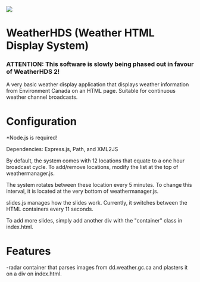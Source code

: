 <img src="https://github.com/SSPWXR0/weatherhds1/blob/main/public/img/hdslogo.png">
<h1>WeatherHDS (Weather HTML Display System)</h1>
<h3>ATTENTION: This software is slowly being phased out in favour of WeatherHDS 2!</h3>
  <p>A very basic weather display application that displays weather information from Environment Canada on an HTML page. Suitable for continuous weather channel broadcasts.</p>
<h1>Configuration</h1>
<p>*Node.js is required!</p>
<p>Dependencies: Express.js, Path, and XML2JS</p>
<p>By default, the system comes with 12 locations that equate to a one hour broadcast cycle. To add/remove locations, modify the list at the top of weathermanager.js.</p>
<p>The system rotates between these location every 5 minutes. To change this interval, it is located at the very bottom of weathermanager.js.</p>
<p>slides.js manages how the slides work. Currently, it switches between the HTML containers every 11 seconds.</p>
<p>To add more slides, simply add another div with the "container" class in index.html.</p>
<h1>Features</h1>
-radar container that parses images from dd.weather.gc.ca and plasters it on a div on index.html.
